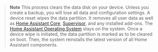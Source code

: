 <!--- Note about the device reset. Applies to both Home Assistant Green and Yellow. -->

> **Note**
> This process clears the data disk on your device. Unless you create a backup, you will lose all data and configuration settings.
> A device reset wipes the data partition. It removes all user data as well as [Home Assistant Core](https://www.home-assistant.io/docs/glossary/#home-assistant-core), [Supervisor](https://www.home-assistant.io/docs/glossary/#home-assistant-supervisor), and any installed add-ons. The [Home Assistant Operating System](https://www.home-assistant.io/docs/glossary/#home-assistant-operating-system) stays on the system.
> Once a device wipe is initiated, the data partition is marked as to be cleared on boot. Then, the system reinstalls the latest version of all Home Assistant components.
